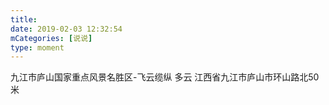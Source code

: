 ```yaml
---
title: 
date: 2019-02-03 12:32:54
mCategories: [说说]
type: moment
---
```


<div id="pics-20190203123254"></div>

<script src="/lib/moment/pics.js"></script>
<script>
var data = [
    {"link": "2019-02-03_000000.jpeg", "type": "shuoshuo"},
    {"link": "2019-02-03_000001.jpeg", "type": "shuoshuo"},
    {"link": "2019-02-03_000002.jpeg", "type": "shuoshuo"}
];
picsRender(data, "pics-20190203123254");
</script>

九江市庐山国家重点风景名胜区-飞云缆纵 多云
江西省九江市庐山市环山路北50米
